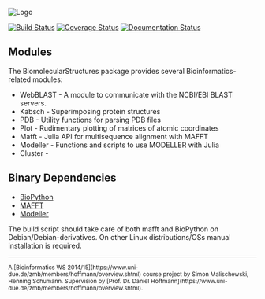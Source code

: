![Logo](https://raw.githubusercontent.com/hng/BiomolecularStructures/master/docs/assets/biom-logo.png)

[![Build Status](https://travis-ci.org/hng/BiomolecularStructures.jl.svg?branch=master)](https://travis-ci.org/hng/BiomolecularStructures.jl) [![Coverage Status](https://coveralls.io/repos/hng/BiomolecularStructures.jl/badge.svg?branch=master)](https://coveralls.io/r/hng/BiomolecularStructures.jl?branch=master) [![Documentation Status](https://readthedocs.org/projects/biomolecularstructures/badge/?version=latest)](https://readthedocs.org/projects/biomolecularstructures/?badge=latest)

## Modules

The BiomolecularStructures package provides several Bioinformatics-related modules:

* WebBLAST - A module to communicate with the NCBI/EBI BLAST servers.
* Kabsch - Superimposing protein structures
* PDB - Utility functions for parsing PDB files
* Plot - Rudimentary plotting of matrices of atomic coordinates
* Mafft - Julia API for multisequence alignment with MAFFT
* Modeller - Functions and scripts to use MODELLER with Julia
* Cluster -

## Binary Dependencies

* [BioPython](http://biopython.org/wiki/Main_Page)
* [MAFFT](http://mafft.cbrc.jp/alignment/software/)
* [Modeller](https://salilab.org/modeller/)

The build script should take care of both mafft and BioPython on Debian/Debian-derivatives. On other Linux distributions/OSs manual installation is required.

<hr />
<small>A [Bioinformatics WS 2014/15](https://www.uni-due.de/zmb/members/hoffmann/overview.shtml) course project by Simon Malischewski, Henning Schumann. Supervision by [Prof. Dr. Daniel Hoffmann](https://www.uni-due.de/zmb/members/hoffmann/overview.shtml).</small>
